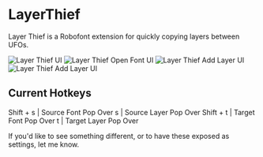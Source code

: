 # LayerThief
 Layer Thief is a Robofont extension for quickly copying layers between UFOs.

![Layer Thief UI](https://github.com/rdmcmurray/layer-thief/resources/lt-screenshot-01.jpg)
![Layer Thief Open Font UI](https://github.com/rdmcmurray/layer-thief/resources/lt-screenshot-02.jpg)
![Layer Thief Add Layer UI](https://github.com/rdmcmurray/layer-thief/resources/lt-screenshot-03.jpg)
![Layer Thief Add Layer UI](https://github.com/rdmcmurray/layer-thief/resources/lt-screenshot-04.jpg)

## Current Hotkeys
Shift + s | Source Font Pop Over
s | Source Layer Pop Over
Shift + t | Target Font Pop Over
t | Target Layer Pop Over

If you'd like to see something different, or to have these exposed as settings, let me know.